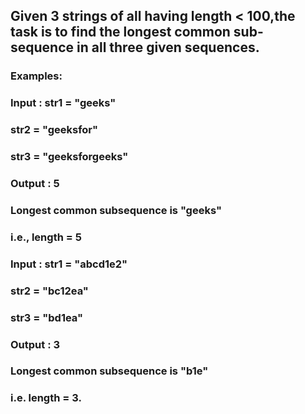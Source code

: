 ## Given 3 strings of all having length < 100,the task is to find the longest common sub-sequence in all three given sequences.
### Examples:
### Input : str1 = "geeks"  
###         str2 = "geeksfor"  
###         str3 = "geeksforgeeks"
### Output : 5
### Longest common subsequence is "geeks"
### i.e., length = 5

### Input : str1 = "abcd1e2"  
###         str2 = "bc12ea"  
###         str3 = "bd1ea"
### Output : 3
### Longest common subsequence is "b1e" 
### i.e. length = 3.
